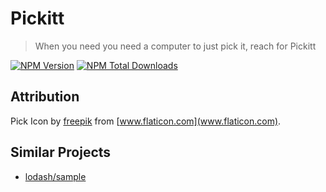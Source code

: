 # Pickitt

> When you need you need a computer to just pick it, reach for Pickitt

[![NPM Version][npm-image]][npm-url]
[![NPM Total Downloads][npm-downloads]][npm-url]

## Attribution

Pick Icon by [freepik](http://www.freepik.com) from [www.flaticon.com](www.flaticon.com).

## Similar Projects
- [lodash/sample](https://www.npmjs.com/package/lodash.sample)

<!-- Markdown link & img dfn's -->

[npm-image]: https://img.shields.io/npm/v/pickitt.svg
[npm-downloads]: https://img.shields.io/npm/dt/pickitt.svg
[npm-url]: https://www.npmjs.com/package/pickitt
